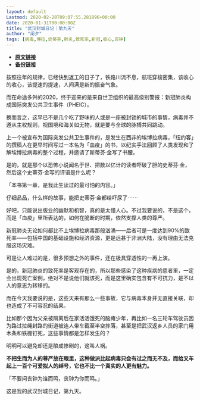 ```yaml
---
layout: default
Lastmod: 2020-02-28T09:07:55.281896+00:00
date: 2020-01-31T00:00:00Z
title: "武汉封城日记｜第九天"
author: "阑夕"
tags: [病毒,博拉,史蒂芬,肺炎,致死率,新冠,收心,丧钟]
---
```


* [**原文链接**](http://mp.weixin.qq.com/s?__biz=MjM5NzY2OTE2MQ==&mid=2652224502&idx=1&sn=c90797cc329003391d0d4a8ff03c52ce&chksm=bd376bb08a40e2a64e31a6eb2ae1fddcc0781075fa100b645efba929cb096d40637a061b4d8b#rd)
* [**备份链接**](http://archive.today/lvkZs)


按照往年的规律，已经快到返工的日子了，铁路川流不息，航班穿梭密集，该收心的收心，该提速的提速，人间满是新的振奋气象。

  

而在命途多舛的2020，终于迎来的是来自世卫组织的最高级别警报：新冠肺炎构成国际突发公共卫生事件（PHEIC）。

  

换而言之，这早已不是几个吃了野味的人或是一座被封锁的城市的事情，病毒并不遵从主权规则，视国境和海关如无物，就是要与全球的脉搏共同跳动。

  

上一个被宣布为国际突发公共卫生事件的，是发生在西非的埃博拉病毒，「纽约客」的撰稿人在更早时间写过一本名为「血疫」的书，以纪实手法回顾了人类发现和了解埃博拉病毒的整个过程，并邀请了斯蒂芬·金写了书腰。

  

是的，就是那个以恐怖小说闻名于世、把数以亿计的读者吓破了胆的史蒂芬·金，然后这个史蒂芬·金写的评语是什么呢？

  

「本书第一章，是我此生读过的最可怕的内容。」

  

仔细品品，什么样的故事，能把史蒂芬·金都给吓尿了⋯⋯

  

好吧，只能说出版业的幽默和机智，真的是太懂人心。不过我要说的，不是这个，而是「血疫」里所表达的，如何在脆断的时期，依然支撑人类的尊严。

  

新冠肺炎无论如何都比不上埃博拉病毒那般汹涌——后者可是一度达到90%的致死率——包括中国的基础设施和经济资源，更是远甚于非洲大陆，没有理由无法克服这场灾难。

  

可是让人难过的是，很多预想之外的事件，还在极具穿透性的一再上演。

  

是的，新冠肺炎的致死率是客观存在的，所以那些感染了这种疾病的患者里，一定会出现死亡案例，绝对不是说他们就该死，而是这里确实包含有不可抗力，是不以人的意志为转移的。

  

而在今天我要说的是，这些天来有那么一些事故，它与病毒本身并无直接关联，却也造成了不可容忍的结果。

  

比如那个因为父亲被隔离后在家活活饿死的脑瘫少年，再比如一名三轮车驾驶员因为路过拉绳封路的街道被连人带车截至半空摔落，甚至是把武汉返乡人员的家门用木条和铁栅钉死，这些事情都是怎样发生的？

  

明明可以避免却还是酿成惨剧的，这叫人祸。

  

**不把生而为人的尊严放在眼里，这种做派比起病毒只会有过之而无不及，而给叉车起上一百个可爱拟人的绰号，它也不比一个真实的人更有魅力。**

  

「不要问丧钟为谁而鸣，丧钟为你而鸣。」

  

这是我的武汉封城日记，第九天。

